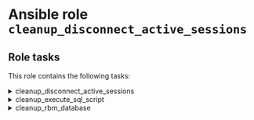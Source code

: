 # Ansible role `cleanup_disconnect_active_sessions`

## Role tasks 

This role contains the following tasks:

<details>
<summary>cleanup_disconnect_active_sessions</summary>

### cleanup_disconnect_active_sessions

An Ansible role for disconnection all active session on a hosts list specified by `cleanup_disconnect_active_sessions_host_list` variable except system and Oracle users' sessions.

#### Role Variables

| Variable                                           | Required | Default                     | Description                                                       |
| :---                                               | :---     | :---                        | :---                                                              |
| `cleanup_disconnect_active_sessions_host_list`     | Yes      | -                           | A hosts list for active sessions to disconnect.                   |
| `cleanup_disconnect_active_sessions_file_dist_dir` | No       | `{{ infinys_dir }}/scripts` | A destination directory where disconnection SQL script is copied. |

</details>

<details>
<summary>cleanup_execute_sql_script</summary>

### cleanup_execute_sql_script

An Ansible role for resolving SQL script template specified by `cleanup_execute_sql_script_template_file` variable via SQL Plus utility on a hosts list specified by `cleanup_execute_sql_script_host_list` variable.

#### Role variables

| Variable                                   | Required | Default | Description                                         |
| :---                                       | :---     | :---    | :---                                                |
| `cleanup_execute_sql_script_template_file` | Yes      | -       | A path to SQL script template file.                 |
| `cleanup_execute_sql_script_dest_file`     | Yes      | -       | A path to result SQL script file.                   |
| `cleanup_execute_sql_script_host_list`     | Yes      | -       | A hosts list for the script file to be executed on. |

</details>

<details>
<summary>cleanup_rbm_database</summary>

### cleanup_rbm_database

An Ansible role for cleaning up a RBM database SQL on a hosts list specified by `cleanup_execute_sql_script_host_list` variable.

#### Role variables

| Variable                               | Required | Default                     | Description                                                     |
| :---                                   | :---     | :---                        | :---                                                            |
| `cleanup_execute_sql_script_host_list` | Yes      | -                           | A hosts list for a RBM database to be cleaned up.               |
| `cleanup_rbm_database_file_dest_dir`   | No       | `{{ infinys_dir }}/scripts` | A destination directory where cleaning up SQL script is copied. |

</details>


